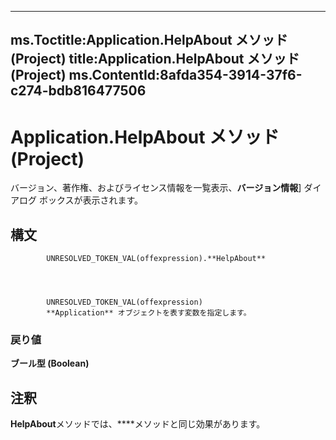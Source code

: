 

---
ms.Toctitle:Application.HelpAbout メソッド (Project)
title:Application.HelpAbout メソッド (Project)
ms.ContentId:8afda354-3914-37f6-c274-bdb816477506
---
# Application.HelpAbout メソッド (Project)




バージョン、著作権、およびライセンス情報を一覧表示、**バージョン情報**] ダイアログ ボックスが表示されます。

## 構文

            UNRESOLVED_TOKEN_VAL(offexpression).**HelpAbout**




            UNRESOLVED_TOKEN_VAL(offexpression)
            **Application** オブジェクトを表す変数を指定します。

### 戻り値
**ブール型 (Boolean)**





## 注釈
**HelpAbout**メソッドでは、****メソッドと同じ効果があります。




